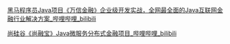 [黑马程序员Java项目《万信金融》企业级开发实战，全网最全面的Java互联网金融行业解决方案_哔哩哔哩_bilibili](https://www.bilibili.com/video/BV1Ub4y1f7rk/)

[尚硅谷《尚融宝》Java微服务分布式金融项目_哔哩哔哩_bilibili](https://www.bilibili.com/video/BV1VV411n7nR/?spm_id_from=333.337.search-card.all.click)